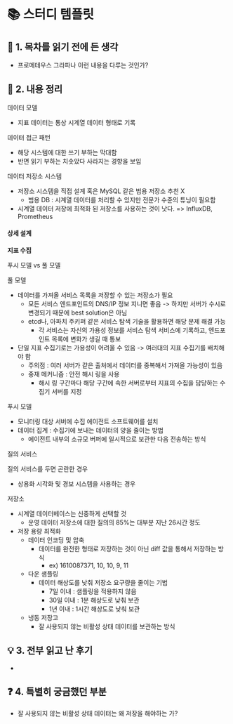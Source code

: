 # 📚 스터디 템플릿

## 📖 1. 목차를 읽기 전에 든 생각

- 프로메테우스 그라파나 이런 내용을 다루는 것인가?

## 📝 2. 내용 정리

데이터 모델

- 지표 데이터는 통상 시계열 데이터 형태로 기록

데이터 접근 패턴

- 해당 시스템에 대한 쓰기 부하는 막대함
- 반면 읽기 부하는 치솟았다 사라지는 경향을 보임

데이터 저장소 시스템

- 저장소 시스템을 직접 설계 혹은 MySQL 같은 범용 저장소 추천 X
  - 범용 DB : 시계열 데이터를 처리할 수 있지만 전문가 수준의 튜닝이 필요함
- 시계열 데이터 저장에 최적화 된 저장소를 사용하는 것이 낫다. => InfluxDB, Prometheus

#### 상세 설계

**지표 수집**

푸시 모델 vs 풀 모델

 풀 모델 

- 데이터를 가져올 서비스 목록을 저장할 수 있는 저장소가 필요
  - 모든 서비스 엔드포인트의 DNS/IP 정보 지니면 좋음 -> 하지만 서버가 수시로 변경되기 때문에 best solution은 아님
  - etcd나, 아파치 주키퍼 같은 서비스 탐색 기술을 활용하면 해당 문제 해결 가능 
    - 각 서비스는 자신의 가용성 정보를 서비스 탐색 서비스에 기록하고, 엔드포인트 목록에 변화가 생길 때 통보
- 단일 지표 수집기로는 가용성이 어려울 수 있음 -> 여러대의 지표 수집기를 배치해야 함
  - 주의점 : 여러 서버가 같은 출처에서 데이터를 중복해서 가져올 가능성이 있음 
  - 중재 메커니즘 : 안전 해시 링을 사용
    - 해시 링 구간마다 해당 구간에 속한 서버로부터 지표의 수집을 담당하는 수집기 서버를 지정

푸시 모델 

- 모니터링 대상 서버에 수집 에이전트 소프트웨어를 설치 
- 데이터 집계 : 수집기에 보내는 데이터의 양을 줄이는 방법 
  - 에이전트 내부의 소규모 버퍼에 일시적으로 보관한 다음 전송하는 방식

질의 서비스

질의 서비스를 두면 곤란한 경우

- 상용화 시각화 및 경보 시스템을 사용하는 경우 

저장소

- 시계열 데이터베이스는 신중하게 선택할 것 
  - 운영 데이터 저장소에 대한 질의의 85%는 대부분 지난 26시간 정도
- 저장 용량 최적화
  - 데이터 인코딩 및 압축
    - 데이터를 완전한 형태로 저장하는 것이 아닌 diff 값을 통해서 저장하는 방식
      - ex) 1610087371, 10, 10, 9, 11
  - 다운 샘플링
    - 데이터 해상도를 낮춰 저장소 요구량을 줄이는 기법
      - 7일 이내 : 샘플링을 적용하지 않음
      - 30일 이내 : 1분 해상도로 낮춰 보관
      - 1년 이내 : 1시간 해상도로 낮춰 보관
  - 냉동 저장고
    - 잘 사용되지 않는 비활성 상태 데이터를 보관하는 방식

## 💡 3. 전부 읽고 난 후기

- 

## ❓ 4. 특별히 궁금했던 부분

- 잘 사용되지 않는 비활성 상태 데이터는 왜 저장을 해야하는 가? 